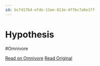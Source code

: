 ```yaml
---
id: bcf417b4-efde-11ee-813e-4ffbc7a6e1ff
---
```


# Hypothesis
#Omnivore

[Read on Omnivore](https://omnivore.app/me/hypothesis-18e97e04ab7)
[Read Original](https://hypothes.is/a/iz2Ihu_ZEe65bTfJza4zlg)

